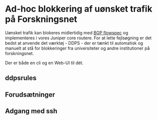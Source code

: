 
# Ad-hoc blokkering af uønsket trafik på Forskningsnet

Uønsket trafik kan blokeres midlertidig med [BGP flowspec]() og implementeres i vores
Juniper core routere. For at lette fejlsøgning er det bedst at anvende det værktøj -
DDPS - der er tænkt til automatisk og manuelt at stå for blokkeringer fra universiteter
og andre institutioner på forskningsnet.

Der er både en cli og en Web-UI til dét.

## ddpsrules

##


## Forudsætninger

## Adgang med ssh

## 



